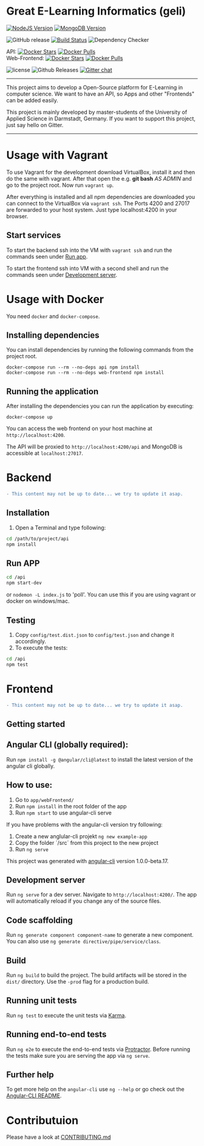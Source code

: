 # Great E-Learning Informatics (geli)

[![NodeJS Version](https://img.shields.io/badge/nodeJS-7.9-blue.svg)](https://nodejs.org/en)
[![MongoDB Version](https://img.shields.io/badge/mongoDB-3.4-blue.svg)](https://www.mongodb.com/download-center#community)

![GitHub release](https://img.shields.io/github/release/h-da/geli.svg)
[![Build Status](https://travis-ci.org/h-da/geli.svg?branch=develop)](https://travis-ci.org/h-da/geli)
![Dependency Checker](https://david-dm.org/h-da/geli.svg)

API: [![Docker Stars](https://img.shields.io/docker/stars/hdafbi/geli-api.svg)](https://hub.docker.com/r/hdafbi/geli-api/)
[![Docker Pulls](https://img.shields.io/docker/pulls/hdafbi/geli-api.svg)](https://hub.docker.com/r/hdafbi/geli-api/)   
Web-Frontend: [![Docker Stars](https://img.shields.io/docker/stars/hdafbi/geli-web-frontend.svg)](https://hub.docker.com/r/hdafbi/geli-web-frontend/)
[![Docker Pulls](https://img.shields.io/docker/pulls/hdafbi/geli-web-frontend.svg)](https://hub.docker.com/r/hdafbi/geli-web-frontend/)

![license](https://img.shields.io/github/license/h-da/geli.svg)
![Github Releases](https://img.shields.io/github/downloads/h-da/geli/latest/total.svg)
[![Gitter chat](https://badges.gitter.im/h-da/geli.png)](https://gitter.im/mpse-geli/Lobby)

---

This project aims to develop a Open-Source platform for E-Learning in computer science.
We want to have an API, so Apps and other "Frontends" can be added easily.

This project is mainly developed by master-students of the University of Applied Science in Darmstadt, Germany.
If you want to support this project, just say hello on Gitter.

---

# Usage with Vagrant
To use Vagrant for the development download VirtualBox, install it and then do the same with vagrant.
After that open the e.g. __git bash__ _AS ADMIN_ and go to the project root. Now run `vagrant up`.

After everything is installed and all npm dependencies are downloaded you can connect to the VirtualBox
via `vagrant ssh`. The Ports 4200 and 27017 are forwarded to your host system. Just type localhost:4200 in your
browser.

## Start services
To start the backend ssh into the VM with `vagrant ssh` and run the commands seen under [Run app](#run-app).

To start the frontend ssh into VM with a second shell and run the commands seen under [Development server](#development-server).

# Usage with Docker
You need `docker` and `docker-compose`.

## Installing dependencies
You can install dependencies by running the following commands from the project root.

    docker-compose run --rm --no-deps api npm install
    docker-compose run --rm --no-deps web-frontend npm install
    
## Running the application
After installing the dependencies you can run the application by executing:

    docker-compose up
    
You can access the web frontend on your host machine at `http://localhost:4200`.

The API will be proxied to `http://localhost:4200/api` and MongoDB is accessible at `localhost:27017`.

# Backend

```diff
- This content may not be up to date... we try to update it asap.
```

## Installation

1. Open a Terminal and type following:

```bash
cd /path/to/project/api
npm install
```

## Run APP

```bash
cd /api
npm start-dev
```

or `nodemon -L index.js` to 'poll'. You can use this if you are using vagrant or docker on windows/mac.

## Testing

1. Copy `config/test.dist.json` to `config/test.json` and change it accordingly.
2. To execute the tests:

```bash
cd /api
npm test
```

# Frontend
```diff
- This content may not be up to date... we try to update it asap.
```
## Getting started

## Angular CLI (globally required):

Run `npm install -g @angular/cli@latest` to install the latest version of the angular cli globally.

## How to use:

1. Go to `app/webFrontend/`
2. Run `npm install` in the root folder of the app
3. Run `npm start` to use angular-cli serve

If you have problems with the angular-cli version try following:

1. Create a new anglular-cli projekt `ng new example-app`
2. Copy the folder ´/src´ from this project to the new project
3. Run `ng serve`

This project was generated with [angular-cli](https://github.com/angular/angular-cli) version 1.0.0-beta.17.

## Development server
Run `ng serve` for a dev server. Navigate to `http://localhost:4200/`. The app will automatically reload if you change any of the source files.

## Code scaffolding

Run `ng generate component component-name` to generate a new component. You can also use `ng generate directive/pipe/service/class`.

## Build

Run `ng build` to build the project. The build artifacts will be stored in the `dist/` directory. Use the `-prod` flag for a production build.

## Running unit tests

Run `ng test` to execute the unit tests via [Karma](https://karma-runner.github.io).

## Running end-to-end tests

Run `ng e2e` to execute the end-to-end tests via [Protractor](http://www.protractortest.org/). 
Before running the tests make sure you are serving the app via `ng serve`.

## Further help

To get more help on the `angular-cli` use `ng --help` or go check out the [Angular-CLI README](https://github.com/angular/angular-cli/blob/master/README.md).

# Contributuion

Please have a look at [CONTRIBUTING.md](.github/CONTRIBUTING.md)
